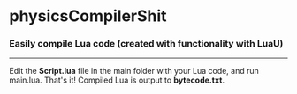 # physicsCompilerShit
### Easily compile Lua code (created with functionality with LuaU)
----
Edit the **Script.lua** file in the main folder with your Lua code, and run main.lua. That's it! Compiled Lua is output to **bytecode.txt**.
